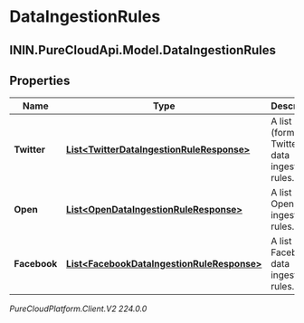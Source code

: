 # DataIngestionRules

## ININ.PureCloudApi.Model.DataIngestionRules

## Properties

|Name | Type | Description | Notes|
|------------ | ------------- | ------------- | -------------|
| **Twitter** | [**List&lt;TwitterDataIngestionRuleResponse&gt;**](TwitterDataIngestionRuleResponse) | A list of X (formally Twitter) data ingestion rules. | [optional] |
| **Open** | [**List&lt;OpenDataIngestionRuleResponse&gt;**](OpenDataIngestionRuleResponse) | A list of Open data ingestion rules. | [optional] |
| **Facebook** | [**List&lt;FacebookDataIngestionRuleResponse&gt;**](FacebookDataIngestionRuleResponse) | A list of Facebook data ingestion rules. | [optional] |



_PureCloudPlatform.Client.V2 224.0.0_
